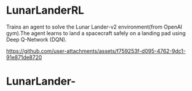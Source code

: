 # LunarLanderRL
Trains an agent to solve the Lunar Lander-v2 environment(from OpenAI gym).The agent learns to land a spacecraft safely on a landing pad using Deep Q-Network (DQN).


https://github.com/user-attachments/assets/f759253f-d095-4762-9dc1-91e871de8720



# LunarLander-
